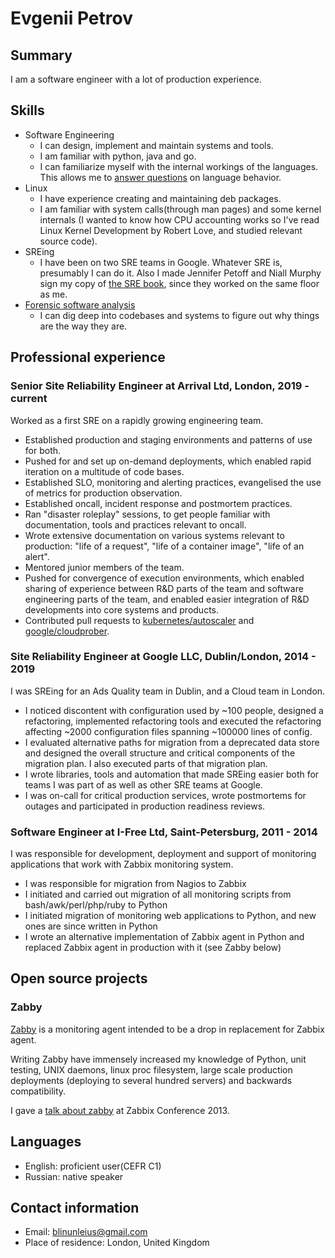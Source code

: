 # Evgenii Petrov

## Summary

I am a software engineer with a lot of production experience.

## Skills

*   Software Engineering
    *   I can design, implement and maintain systems and tools.
    *   I am familiar with python, java and go.
    *   I can familiarize myself with the internal workings of the languages.
        This allows me to
        [answer questions](http://stackoverflow.com/questions/20716285/what-method-does-python-2-use-to-print-tuples/20718229#20718229)
        on language behavior.
*   Linux
    *   I have experience creating and maintaining deb packages.
    *   I am familiar with system calls(through man pages) and some kernel
        internals (I wanted to know how CPU accounting works so I've read
        Linux Kernel Development by Robert Love, and studied relevant
        source code).
*   SREing
    *   I have been on two SRE teams in Google. Whatever SRE is, presumably
        I can do it. Also I made Jennifer Petoff and Niall Murphy sign my
        copy of [the SRE book](https://landing.google.com/sre/book.html),
        since they worked on the same floor as me.
*   [Forensic software analysis](https://chelseatroy.com/2021/01/21/reducing-technical-debt/)
    *   I can dig deep into codebases and systems to figure out why things are
        the way they are.

## Professional experience

### Senior Site Reliability Engineer at Arrival Ltd, London, 2019 - current

Worked as a first SRE on a rapidly growing engineering team.

*   Established production and staging environments
    and patterns of use for both.
*   Pushed for and set up on-demand deployments, which enabled rapid
    iteration on a multitude of code bases.
*   Established SLO, monitoring and alerting practices, evangelised the
    use of metrics for production observation.
*   Established oncall, incident response and postmortem practices.
*   Ran "disaster roleplay" sessions, to get people familiar with
    documentation, tools and practices relevant to oncall.
*   Wrote extensive documentation on various systems relevant to production:
    "life of a request", "life of a container image", "life of an alert".
*   Mentored junior members of the team.
*   Pushed for convergence of execution environments, which enabled
    sharing of experience between R&D parts of the team
    and software engineering parts of the team, and enabled easier integration
    of R&D developments into core systems and products.
*   Contributed pull requests to
    [kubernetes/autoscaler](https://github.com/kubernetes/autoscaler/pull/3690)
    and
    [google/cloudprober](https://github.com/google/cloudprober/pull/434).

### Site Reliability Engineer at Google LLC, Dublin/London, 2014 - 2019

I was SREing for an Ads Quality team in Dublin, and a Cloud team in London.

*   I noticed discontent with configuration used by ~100 people, designed
    a refactoring, implemented refactoring tools and executed the refactoring
    affecting ~2000 configuration files spanning ~100000 lines of config.
*   I evaluated alternative paths for migration from a deprecated data store
    and designed the overall structure and critical components of the
    migration plan. I also executed parts of that migration plan.
*   I wrote libraries, tools and automation that made SREing easier both for
    teams I was part of as well as other SRE teams at Google.
*   I was on-call for critical production services, wrote postmortems for
    outages and participated in production readiness reviews.

### Software Engineer at I-Free Ltd, Saint-Petersburg, 2011 - 2014

I was responsible for development, deployment and support of monitoring
applications that work with Zabbix monitoring system.

*   I was responsible for migration from Nagios to Zabbix
*   I initiated and carried out migration of all monitoring scripts from
    bash/awk/perl/php/ruby to Python
*   I initiated migration of monitoring web applications to Python,
    and new ones are since written in Python
*   I wrote an alternative implementation of Zabbix agent in Python
    and replaced Zabbix agent in production with it (see Zabby below)

## Open source projects

### Zabby

[Zabby](https://github.com/blin/zabby) is a monitoring agent intended to be a
drop in replacement for Zabbix agent.

Writing Zabby have immensely increased my knowledge of Python, unit
testing, UNIX daemons, linux proc filesystem, large scale production
deployments (deploying to several hundred servers) and backwards
compatibility.

I gave a [talk about zabby](http://www.youtube.com/watch?v=vy1nMAH_TOI)
at Zabbix Conference 2013.

## Languages

*   English: proficient user(CEFR C1)
*   Russian: native speaker

## Contact information

*   Email: blinunleius@gmail.com
*   Place of residence: London, United Kingdom

